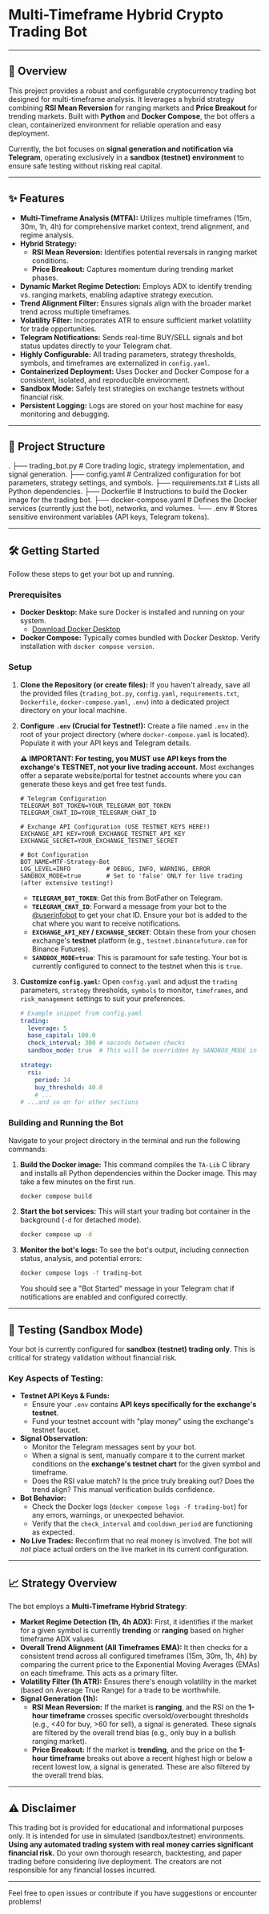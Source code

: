 # Multi-Timeframe Hybrid Crypto Trading Bot

---

## 🚀 Overview

This project provides a robust and configurable cryptocurrency trading bot designed for multi-timeframe analysis. It leverages a hybrid strategy combining **RSI Mean Reversion** for ranging markets and **Price Breakout** for trending markets. Built with **Python** and **Docker Compose**, the bot offers a clean, containerized environment for reliable operation and easy deployment.

Currently, the bot focuses on **signal generation and notification via Telegram**, operating exclusively in a **sandbox (testnet) environment** to ensure safe testing without risking real capital.

---

## ✨ Features

* **Multi-Timeframe Analysis (MTFA):** Utilizes multiple timeframes (15m, 30m, 1h, 4h) for comprehensive market context, trend alignment, and regime analysis.
* **Hybrid Strategy:**
    * **RSI Mean Reversion:** Identifies potential reversals in ranging market conditions.
    * **Price Breakout:** Captures momentum during trending market phases.
* **Dynamic Market Regime Detection:** Employs ADX to identify trending vs. ranging markets, enabling adaptive strategy execution.
* **Trend Alignment Filter:** Ensures signals align with the broader market trend across multiple timeframes.
* **Volatility Filter:** Incorporates ATR to ensure sufficient market volatility for trade opportunities.
* **Telegram Notifications:** Sends real-time BUY/SELL signals and bot status updates directly to your Telegram chat.
* **Highly Configurable:** All trading parameters, strategy thresholds, symbols, and timeframes are externalized in `config.yaml`.
* **Containerized Deployment:** Uses Docker and Docker Compose for a consistent, isolated, and reproducible environment.
* **Sandbox Mode:** Safely test strategies on exchange testnets without financial risk.
* **Persistent Logging:** Logs are stored on your host machine for easy monitoring and debugging.

---

## 📂 Project Structure

.
├── trading_bot.py      # Core trading logic, strategy implementation, and signal generation.
├── config.yaml         # Centralized configuration for bot parameters, strategy settings, and symbols.
├── requirements.txt    # Lists all Python dependencies.
├── Dockerfile          # Instructions to build the Docker image for the trading bot.
├── docker-compose.yaml # Defines the Docker services (currently just the bot), networks, and volumes.
└── .env                # Stores sensitive environment variables (API keys, Telegram tokens).


---

## 🛠️ Getting Started

Follow these steps to get your bot up and running.

### Prerequisites

* **Docker Desktop:** Make sure Docker is installed and running on your system.
    * [Download Docker Desktop](https://www.docker.com/products/docker-desktop/)
* **Docker Compose:** Typically comes bundled with Docker Desktop. Verify installation with `docker compose version`.

### Setup

1.  **Clone the Repository (or create files):**
    If you haven't already, save all the provided files (`trading_bot.py`, `config.yaml`, `requirements.txt`, `Dockerfile`, `docker-compose.yaml`, `.env`) into a dedicated project directory on your local machine.

2.  **Configure `.env` (Crucial for Testnet!):**
    Create a file named `.env` in the root of your project directory (where `docker-compose.yaml` is located). Populate it with your API keys and Telegram details.

    **⚠️ IMPORTANT: For testing, you MUST use API keys from the exchange's TESTNET, not your live trading account.** Most exchanges offer a separate website/portal for testnet accounts where you can generate these keys and get free test funds.

    ```dotenv
    # Telegram Configuration
    TELEGRAM_BOT_TOKEN=YOUR_TELEGRAM_BOT_TOKEN
    TELEGRAM_CHAT_ID=YOUR_TELEGRAM_CHAT_ID

    # Exchange API Configuration (USE TESTNET KEYS HERE!)
    EXCHANGE_API_KEY=YOUR_EXCHANGE_TESTNET_API_KEY
    EXCHANGE_SECRET=YOUR_EXCHANGE_TESTNET_SECRET

    # Bot Configuration
    BOT_NAME=MTF-Strategy-Bot
    LOG_LEVEL=INFO          # DEBUG, INFO, WARNING, ERROR
    SANDBOX_MODE=true       # Set to 'false' ONLY for live trading (after extensive testing!)
    ```
    * **`TELEGRAM_BOT_TOKEN`**: Get this from BotFather on Telegram.
    * **`TELEGRAM_CHAT_ID`**: Forward a message from your bot to the [@userinfobot](https://t.me/userinfobot) to get your chat ID. Ensure your bot is added to the chat where you want to receive notifications.
    * **`EXCHANGE_API_KEY` / `EXCHANGE_SECRET`**: Obtain these from your chosen exchange's **testnet** platform (e.g., `testnet.binancefuture.com` for Binance Futures).
    * **`SANDBOX_MODE=true`**: This is paramount for safe testing. Your bot is currently configured to connect to the testnet when this is `true`.

3.  **Customize `config.yaml`:**
    Open `config.yaml` and adjust the `trading` parameters, `strategy` thresholds, `symbols` to monitor, `timeframes`, and `risk_management` settings to suit your preferences.

    ```yaml
    # Example snippet from config.yaml
    trading:
      leverage: 5
      base_capital: 100.0
      check_interval: 300 # seconds between checks
      sandbox_mode: true  # This will be overridden by SANDBOX_MODE in .env if present

    strategy:
      rsi:
        period: 14
        buy_threshold: 40.0
        # ...
    # ...and so on for other sections
    ```

### Building and Running the Bot

Navigate to your project directory in the terminal and run the following commands:

1.  **Build the Docker image:**
    This command compiles the `TA-Lib` C library and installs all Python dependencies within the Docker image. This may take a few minutes on the first run.

    ```bash
    docker compose build
    ```

2.  **Start the bot services:**
    This will start your trading bot container in the background (`-d` for detached mode).

    ```bash
    docker compose up -d
    ```

3.  **Monitor the bot's logs:**
    To see the bot's output, including connection status, analysis, and potential errors:

    ```bash
    docker compose logs -f trading-bot
    ```

    You should see a "Bot Started" message in your Telegram chat if notifications are enabled and configured correctly.

---

## 🧪 Testing (Sandbox Mode)

Your bot is currently configured for **sandbox (testnet) trading only**. This is critical for strategy validation without financial risk.

### Key Aspects of Testing:

* **Testnet API Keys & Funds:**
    * Ensure your `.env` contains **API keys specifically for the exchange's testnet**.
    * Fund your testnet account with "play money" using the exchange's testnet faucet.
* **Signal Observation:**
    * Monitor the Telegram messages sent by your bot.
    * When a signal is sent, manually compare it to the current market conditions on the **exchange's testnet chart** for the given symbol and timeframe.
    * Does the RSI value match? Is the price truly breaking out? Does the trend align? This manual verification builds confidence.
* **Bot Behavior:**
    * Check the Docker logs (`docker compose logs -f trading-bot`) for any errors, warnings, or unexpected behavior.
    * Verify that the `check_interval` and `cooldown_period` are functioning as expected.
* **No Live Trades:** Reconfirm that no real money is involved. The bot will *not* place actual orders on the live market in its current configuration.

---

## 📈 Strategy Overview

The bot employs a **Multi-Timeframe Hybrid Strategy**:

* **Market Regime Detection (1h, 4h ADX):** First, it identifies if the market for a given symbol is currently **trending** or **ranging** based on higher timeframe ADX values.
* **Overall Trend Alignment (All Timeframes EMA):** It then checks for a consistent trend across all configured timeframes (15m, 30m, 1h, 4h) by comparing the current price to the Exponential Moving Averages (EMAs) on each timeframe. This acts as a primary filter.
* **Volatility Filter (1h ATR):** Ensures there's enough volatility in the market (based on Average True Range) for a trade to be worthwhile.
* **Signal Generation (1h):**
    * **RSI Mean Reversion:** If the market is **ranging**, and the RSI on the **1-hour timeframe** crosses specific oversold/overbought thresholds (e.g., <40 for buy, >60 for sell), a signal is generated. These signals are filtered by the overall trend bias (e.g., only buy in a bullish ranging market).
    * **Price Breakout:** If the market is **trending**, and the price on the **1-hour timeframe** breaks out above a recent highest high or below a recent lowest low, a signal is generated. These are also filtered by the overall trend bias.

---

## ⚠️ Disclaimer

This trading bot is provided for educational and informational purposes only. It is intended for use in simulated (sandbox/testnet) environments. **Using any automated trading system with real money carries significant financial risk.** Do your own thorough research, backtesting, and paper trading before considering live deployment. The creators are not responsible for any financial losses incurred.

---

Feel free to open issues or contribute if you have suggestions or encounter problems!